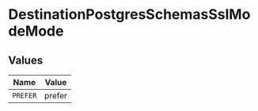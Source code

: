 # DestinationPostgresSchemasSslModeMode


## Values

| Name     | Value    |
| -------- | -------- |
| `PREFER` | prefer   |